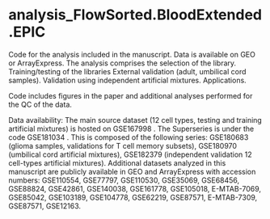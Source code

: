 # analysis_FlowSorted.BloodExtended.EPIC
Code for the analysis included in the manuscript. Data is available on GEO or ArrayExpress.
The analysis comprises the selection of the library.
Training/testing of the libraries
External validation (adult, umbilical cord samples).
Validation using independent artificial mixtures.
Applications.

Code includes figures in the paper and additional analyses performed for the QC of the data.


Data availability: The main source dataset (12 cell types, testing and training artificial mixtures) is hosted on GSE167998 . The Superseries is under the code GSE181034 . This is composed of the following series: GSE180683 (glioma samples, validations for T cell memory subsets), GSE180970 (umbilical cord artificial mixtures), GSE182379 (independent validation 12 cell-types artificial mixtures).  Additional datasets analyzed in this manuscript are publicly available in GEO and ArrayExpress with accession numbers: GSE110554, GSE77797, GSE110530, GSE35069, GSE68456, GSE88824, GSE42861, GSE140038, GSE161778, GSE105018, E-MTAB-7069, GSE85042, GSE103189, GSE104778, GSE62219, GSE87571, E-MTAB-7309, GSE87571, GSE12163.
